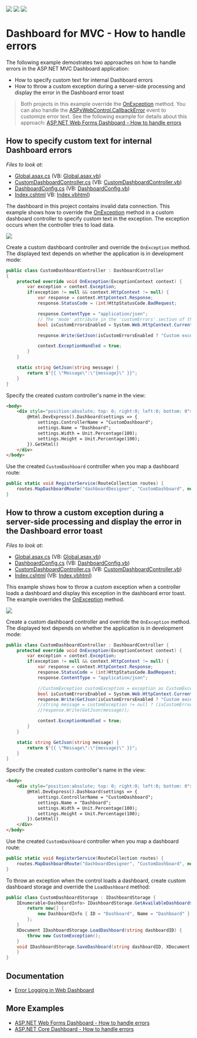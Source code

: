 <!-- default badges list -->
![](https://img.shields.io/endpoint?url=https://codecentral.devexpress.com/api/v1/VersionRange/267336836/20.1.3%2B)
[![](https://img.shields.io/badge/Open_in_DevExpress_Support_Center-FF7200?style=flat-square&logo=DevExpress&logoColor=white)](https://supportcenter.devexpress.com/ticket/details/T893871)
[![](https://img.shields.io/badge/📖_How_to_use_DevExpress_Examples-e9f6fc?style=flat-square)](https://docs.devexpress.com/GeneralInformation/403183)
<!-- default badges end -->
# Dashboard for MVC - How to handle errors

The following example demostrates two approaches on how to handle errors in the ASP.NET MVC Dashboard application:

- How to specify custom text for internal Dashboard errors
- How to throw a custom exception during a server-side processing and display the error in the Dashboard error toast

> Both projects in this example override the [OnException](https://docs.microsoft.com/en-us/dotnet/api/system.web.mvc.controller.onexception) method. You can also handle the [ASPxWebControl.CallbackError](https://docs.devexpress.com/AspNet/DevExpress.Web.ASPxWebControl.CallbackError) event to customize error text. See the following example for details about this approach: [ASP.NET Web Forms Dashboard - How to handle errors](https://github.com/DevExpress-Examples/asp-net-web-forms-dashboard-change-default-error-text-callback-error)

## How to specify custom text for internal Dashboard errors

<!-- default file list -->
*Files to look at*:
* [Global.asax.cs](./CS/MvcCustomTextForInternalDashboardErrors/Global.asax.cs) (VB: [Global.asax.vb](./VB/MvcCustomTextForInternalDashboardErrors/Global.asax.vb))
* [CustomDashboardController.cs](./CS/MvcCustomTextForInternalDashboardErrors/Controllers/CustomDashboardController.cs) (VB: [CustomDashboardController.vb](./VB/MvcCustomTextForInternalDashboardErrors/Controllers/CustomDashboardController.vb))
* [DashboardConfig.cs](./CS/MvcCustomTextForInternalDashboardErrors/App_Start/DashboardConfig.cs) (VB: [DashboardConfig.vb](./VB/MvcCustomTextForInternalDashboardErrors/App_Start/DashboardConfig.vb))
* [Index.cshtml](./CS/MvcCustomTextForInternalDashboardErrors/Views/Default/Index.cshtml) VB: [Index.vbhtml](./VB/MvcCustomTextForInternalDashboardErrors/Views/Default/Index.vbhtml))
<!-- default file list end -->

The dashboard in this project contains invalid data connection. This example shows how to override the [OnException](https://docs.microsoft.com/en-us/dotnet/api/system.web.mvc.controller.onexception) method in a custom dashboard controller to specify custom text in the exception. The exception occurs when the controller tries to load data.

![](image/web-custom-text-for-internal-dashboard-errors.png)

Create a custom dashboard controller and override the `OnException` method. The displayed text depends on whether the application is in development mode:

```cs
public class CustomDashboardController : DashboardController
{
	protected override void OnException(ExceptionContext context) {
		var exception = context.Exception;
		if(exception != null && context.HttpContext != null) {
			var response = context.HttpContext.Response;
			response.StatusCode = (int)HttpStatusCode.BadRequest;

			response.ContentType = "application/json";
			// The 'mode' attribute in the 'customErrors' section of the Web.config file specifies whether an application is in development mode.
			bool isCustomErrorsEnabled = System.Web.HttpContext.Current != null ? System.Web.HttpContext.Current.IsCustomErrorEnabled : true;

			response.Write(GetJson(isCustomErrorsEnabled ? "Custom exception text for end users" : "Custom exception text for developers"));

			context.ExceptionHandled = true;
		}
	}

	static string GetJson(string message) {
		return $"{{ \"Message\":\"{message}\" }}";
	}
}
```

Specify the created custom controller's name in the view:

```html
<body>
    <div style="position:absolute; top: 0; right:0; left:0; bottom: 0">
        @Html.DevExpress().Dashboard(settings => {
            settings.ControllerName = "CustomDashboard";
            settings.Name = "Dashboard";
            settings.Width = Unit.Percentage(100);
            settings.Height = Unit.Percentage(100);
        }).GetHtml()
    </div>
</body>
```

Use the created `CustomDashboard` controller when you map a dashboard route:

```cs
public static void RegisterService(RouteCollection routes) {
	routes.MapDashboardRoute("dashboardDesigner", "CustomDashboard", new string[] { "MvcDashboardOverrideOnException" });
}
```

## How to throw a custom exception during a server-side processing and display the error in the Dashboard error toast

<!-- default file list -->
*Files to look at*:
* [Global.asax.cs](./CS/MvcThrowCustomExceptionDashboardErrorToast/Global.asax.cs) (VB: [Global.asax.vb](./VB/MvcThrowCustomExceptionDashboardErrorToast/Global.asax.vb))
* [DashboardConfig.cs](./CS/MvcThrowCustomExceptionDashboardErrorToast/App_Start/DashboardConfig.cs) (VB: [DashboardConfig.vb](./VB/MvcThrowCustomExceptionDashboardErrorToast/App_Start/DashboardConfig.vb))
* [CustomDashboardController.cs](./CS/MvcThrowCustomExceptionDashboardErrorToast/Controllers/CustomDashboardController.cs) (VB: [CustomDashboardController.vb](./VB/MvcThrowCustomExceptionDashboardErrorToast/Controllers/CustomDashboardController.vb))
* [Index.cshtml](./CS/MvcThrowCustomExceptionDashboardErrorToast/Views/Default/Index.cshtml) (VB: [Index.vbhtml](./VB/MvcThrowCustomExceptionDashboardErrorToast/Views/Default/Index.vbhtml))
<!-- default file list end -->

This example shows how to throw a custom exception when a controller loads a dashboard and display this exception in the dashboard error toast. The example overrides the [OnException](https://docs.microsoft.com/en-us/dotnet/api/system.web.mvc.controller.onexception) method.

![](image/web-throw-custom-exception-dashboard-toast.png)

Create a custom dashboard controller and override the `OnException` method. The displayed text depends on whether the application is in development mode:

```cs
public class CustomDashboardController : DashboardController {
	protected override void OnException(ExceptionContext context) {
		var exception = context.Exception;
		if(exception != null && context.HttpContext != null) {
			var response = context.HttpContext.Response;
			response.StatusCode = (int)HttpStatusCode.BadRequest;
			response.ContentType = "application/json";

			//CustomException customException = exception as CustomException;
			bool isCustomErrorsEnabled = System.Web.HttpContext.Current != null ? System.Web.HttpContext.Current.IsCustomErrorEnabled : true;
			response.Write(GetJson(isCustomErrorsEnabled ? "Custom exception text for end users" : "Custom exception text for developers"));
			//string message = customException != null ? (isCustomErrorsEnabled ? CustomException.SafeMessage : CustomException.UnsafeMessage) : "";
			//response.Write(GetJson(message));

			context.ExceptionHandled = true;
		}
	}

	static string GetJson(string message) {
		return $"{{ \"Message\":\"{message}\" }}";
	}
}
```

Specify the created custom controller's name in the view:

```html
<body>
    <div style="position:absolute; top: 0; right:0; left:0; bottom: 0">
        @Html.DevExpress().Dashboard(settings => {
            settings.ControllerName = "CustomDashboard";
            settings.Name = "Dashboard";
            settings.Width = Unit.Percentage(100);
            settings.Height = Unit.Percentage(100);
        }).GetHtml()
    </div>
</body>
```

Use the created `CustomDashboard` controller when you map a dashboard route:

```cs
public static void RegisterService(RouteCollection routes) {
	routes.MapDashboardRoute("dashboardDesigner", "CustomDashboard", new string[] { "MvcDashboardOnException" });
}
```

To throw an exception when the control loads a dashboard, create custom dashboard storage and override the `LoadDashboard` method:

```cs
public class CustomDashboardStorage : IDashboardStorage {
	IEnumerable<DashboardInfo> IDashboardStorage.GetAvailableDashboardsInfo() {
		return new[] {
			new DashboardInfo { ID = "Dashboard", Name = "Dashboard" }
		};
	}
	XDocument IDashboardStorage.LoadDashboard(string dashboardID) {
		throw new CustomException();
	}
	void IDashboardStorage.SaveDashboard(string dashboardID, XDocument dashboard) {
	}
}
```

## Documentation

- [Error Logging in Web Dashboard](https://docs.devexpress.com/Dashboard/400015/web-dashboard/error-logging)

## More Examples

- [ASP.NET Web Forms Dashboard - How to handle errors](https://github.com/DevExpress-Examples/asp-net-web-forms-dashboard-change-default-error-text-callback-error)
- [ASP.NET Core Dashboard - How to handle errors](https://github.com/DevExpress-Examples/asp-net-core-dashboard-change-default-error-text-exception-filter)
